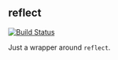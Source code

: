 reflect
---------

[![Build Status](https://travis-ci.org/corpix/reflect.svg?branch=master)](https://travis-ci.org/corpix/reflect)

Just a wrapper around `reflect`.
